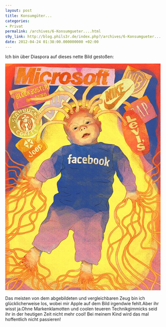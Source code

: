 ```yaml
---
layout: post
title: Konsumgüter...
categories:
- Privat
permalink: /archives/6-Konsumgueter....html
s9y_link: http://blog.phils3r.de/index.php?/archives/6-Konsumgueter....html
date: 2012-04-24 01:38:00.000000000 +02:00
---
```

Ich bin über Diaspora auf dieses nette Bild gestoßen:

![Konsumgüter](/images/konsumgueter.jpg)

Das meisten von dem abgebildeten und vergleichbaren Zeug bin ich glücklicherweise los, wobei mir Apple auf dem Bild irgendwie fehlt.Aber ihr wisst ja.Ohne Markenklamotten und coolen teueren Technikgimmicks seid ihr in der heutigen Zeit nicht mehr cool!
Bei meinem Kind wird das mal hoffentlich nicht passieren!
